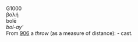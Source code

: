 G1000  
βολή  
bolē  
*bol-ay‘*  
From [906](g0906) a *throw* (as a measure of distance): - cast.  
